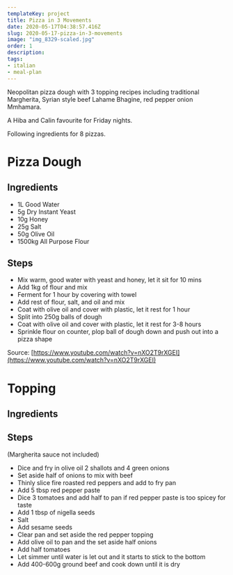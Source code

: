 ```yaml
---
templateKey: project
title: Pizza in 3 Movements
date: 2020-05-17T04:38:57.416Z
slug: 2020-05-17-pizza-in-3-movements
image: "img_8329-scaled.jpg"
order: 1
description:
tags:
- italian
- meal-plan
---
```


Neopolitan pizza dough with 3 topping recipes including traditional Margherita, Syrian style beef Lahame Bhagine, red pepper onion Mmhamara.

A Hiba and Calin favourite for Friday nights.

Following ingredients for 8 pizzas.

# Pizza Dough

## Ingredients

- 1L Good Water
- 5g Dry Instant Yeast
- 10g Honey
- 25g Salt
- 50g Olive Oil
- 1500kg All Purpose Flour

## Steps

- Mix warm, good water with yeast and honey, let it sit for 10 mins
- Add 1kg of flour and mix
- Ferment for 1 hour by covering with towel
- Add rest of flour, salt, and oil and mix
- Coat with olive oil and cover with plastic, let it rest for 1 hour
- Split into 250g balls of dough
- Coat with olive oil and cover with plastic, let it rest for 3-8 hours
- Sprinkle flour on counter, plop ball of dough down and push out into a pizza shape

Source: [https://www.youtube.com/watch?v=nXO2T9rXGEI](https://www.youtube.com/watch?v=nXO2T9rXGEI)

# Topping

## Ingredients

## Steps

(Margherita sauce not included)

- Dice and fry in olive oil 2 shallots and 4 green onions
- Set aside half of onions to mix with beef
- Thinly slice fire roasted red peppers and add to fry pan
- Add 5 tbsp red pepper paste
- Dice 3 tomatoes and add half to pan if red pepper paste is too spicey for taste
- Add 1 tbsp of nigella seeds
- Salt
- Add sesame seeds
- Clear pan and set aside the red pepper topping
- Add olive oil to pan and the set aside half onions
- Add half tomatoes
- Let simmer until water is let out and it starts to stick to the bottom
- Add 400-600g ground beef and cook down until it is dry
